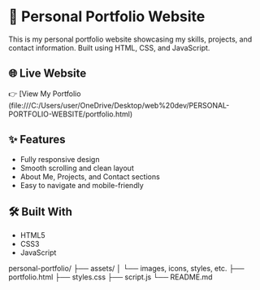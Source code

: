 # 🌟 Personal Portfolio Website

This is my personal portfolio website showcasing my skills, projects, and contact information. Built using HTML, CSS, and JavaScript.

## 🌐 Live Website

👉 [View My Portfolio
(file:///C:/Users/user/OneDrive/Desktop/web%20dev/PERSONAL-PORTFOLIO-WEBSITE/portfolio.html)
## ✨ Features

- Fully responsive design
- Smooth scrolling and clean layout
- About Me, Projects, and Contact sections
- Easy to navigate and mobile-friendly

## 🛠️ Built With

- HTML5
- CSS3
- JavaScript

personal-portfolio/
├── assets/
│   └── images, icons, styles, etc.
├── portfolio.html
├── styles.css
├── script.js
└── README.md
